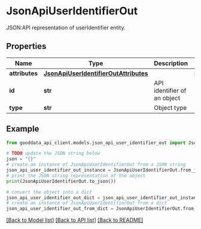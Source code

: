 # JsonApiUserIdentifierOut

JSON:API representation of userIdentifier entity.

## Properties

Name | Type | Description | Notes
------------ | ------------- | ------------- | -------------
**attributes** | [**JsonApiUserIdentifierOutAttributes**](JsonApiUserIdentifierOutAttributes.md) |  | [optional] 
**id** | **str** | API identifier of an object | 
**type** | **str** | Object type | 

## Example

```python
from gooddata_api_client.models.json_api_user_identifier_out import JsonApiUserIdentifierOut

# TODO update the JSON string below
json = "{}"
# create an instance of JsonApiUserIdentifierOut from a JSON string
json_api_user_identifier_out_instance = JsonApiUserIdentifierOut.from_json(json)
# print the JSON string representation of the object
print(JsonApiUserIdentifierOut.to_json())

# convert the object into a dict
json_api_user_identifier_out_dict = json_api_user_identifier_out_instance.to_dict()
# create an instance of JsonApiUserIdentifierOut from a dict
json_api_user_identifier_out_from_dict = JsonApiUserIdentifierOut.from_dict(json_api_user_identifier_out_dict)
```
[[Back to Model list]](../README.md#documentation-for-models) [[Back to API list]](../README.md#documentation-for-api-endpoints) [[Back to README]](../README.md)


